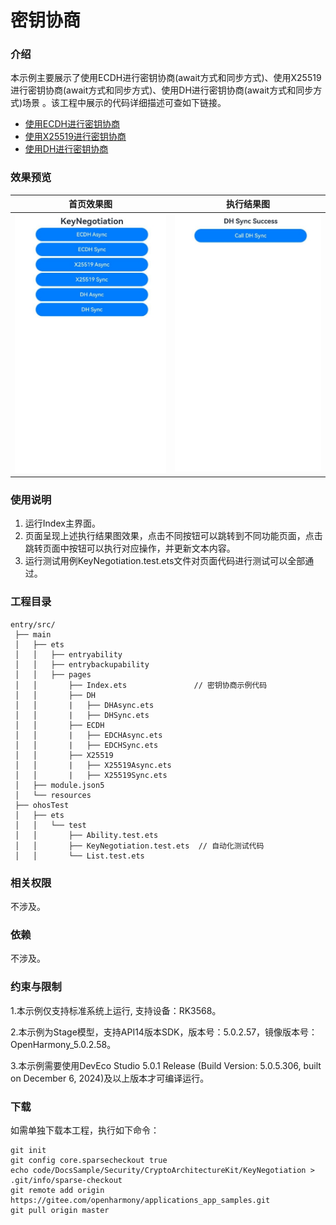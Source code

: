 # 密钥协商

### 介绍

本示例主要展示了使用ECDH进行密钥协商(await方式和同步方式)、使用X25519进行密钥协商(await方式和同步方式)、使用DH进行密钥协商(await方式和同步方式)场景 。该工程中展示的代码详细描述可查如下链接。

- [使用ECDH进行密钥协商](https://docs.openharmony.cn/pages/v5.0/zh-cn/application-dev/security/CryptoArchitectureKit/crypto-key-agreement-using-ecdh.md)
- [使用X25519进行密钥协商](https://docs.openharmony.cn/pages/v5.0/zh-cn/application-dev/security/CryptoArchitectureKit/crypto-key-agreement-using-x25519.md)
- [使用DH进行密钥协商](https://docs.openharmony.cn/pages/v5.0/zh-cn/application-dev/security/CryptoArchitectureKit/crypto-key-agreement-using-dh.md)

### 效果预览

| 首页效果图                                                   | 执行结果图                                                   |
| ------------------------------------------------------------ | ------------------------------------------------------------ |
| <img src="./screenshots/KeyNegotiation1.png" style="zoom: 50%;" /> | <img src="./screenshots/KeyNegotiation2.png" style="zoom: 50%;" /> |

### 使用说明

1. 运行Index主界面。
2. 页面呈现上述执行结果图效果，点击不同按钮可以跳转到不同功能页面，点击跳转页面中按钮可以执行对应操作，并更新文本内容。
3. 运行测试用例KeyNegotiation.test.ets文件对页面代码进行测试可以全部通过。

### 工程目录

```
entry/src/
 ├── main
 │   ├── ets
 │   │   ├── entryability
 │   │   ├── entrybackupability
 │   │   ├── pages
 │   │       ├── Index.ets               // 密钥协商示例代码
 │   │       ├── DH
 │   │       |   ├── DHAsync.ets
 │   │       |   ├── DHSync.ets
 │   │       ├── ECDH
 │   │       |   ├── EDCHAsync.ets
 │   │       |   ├── EDCHSync.ets
 │   │       ├── X25519
 │   │       |   ├── X25519Async.ets
 │   │       |   ├── X25519Sync.ets
 │   ├── module.json5
 │   └── resources
 ├── ohosTest
 │   ├── ets
 │   │   └── test
 │   │       ├── Ability.test.ets 
 │   │       ├── KeyNegotiation.test.ets  // 自动化测试代码
 │   │       └── List.test.ets
```

### 相关权限

不涉及。

### 依赖

不涉及。

### 约束与限制

1.本示例仅支持标准系统上运行, 支持设备：RK3568。

2.本示例为Stage模型，支持API14版本SDK，版本号：5.0.2.57，镜像版本号：OpenHarmony_5.0.2.58。

3.本示例需要使用DevEco Studio 5.0.1 Release (Build Version: 5.0.5.306, built on December 6, 2024)及以上版本才可编译运行。

### 下载

如需单独下载本工程，执行如下命令：

````
git init
git config core.sparsecheckout true
echo code/DocsSample/Security/CryptoArchitectureKit/KeyNegotiation > .git/info/sparse-checkout
git remote add origin https://gitee.com/openharmony/applications_app_samples.git
git pull origin master
````